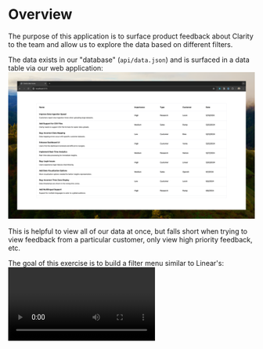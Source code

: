 # Overview

The purpose of this application is to surface product feedback about Clarity to the team and allow us to explore the data based on different filters.

The data exists in our "database" (`api/data.json`) and is surfaced in a data table via our web application:
![preview screenshot](/preview.png)

This is helpful to view all of our data at once, but falls short when trying to view feedback from a particular customer, only view high priority feedback, etc.

The goal of this exercise is to build a filter menu similar to Linear's:
![linear preview video](/linear_preview.mp4)
